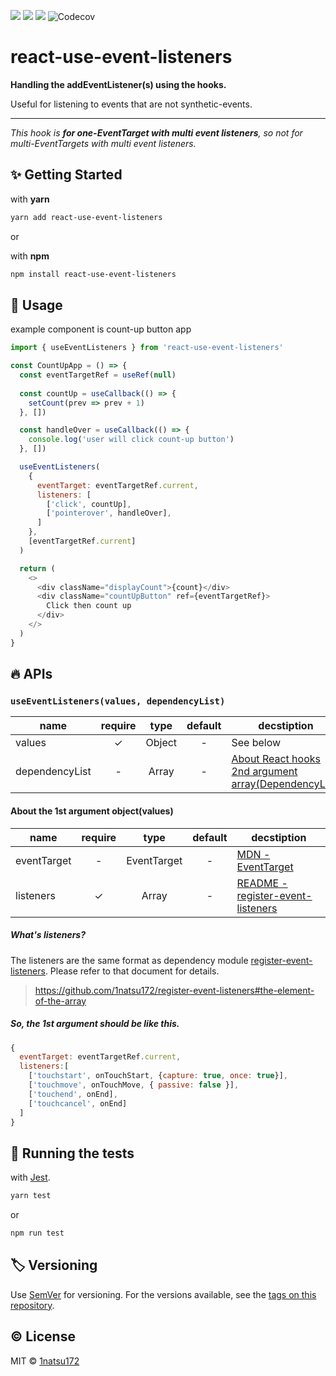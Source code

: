 [![](https://img.shields.io/npm/v/react-use-event-listeners.svg?style=for-the-badge&logo=npm&colorB=cc3534)](https://www.npmjs.com/package/react-use-event-listeners)
[![](https://img.shields.io/npm/types/react-use-event-listeners.svg?style=for-the-badge&logo=typescript&colorB=007acc)](https://www.npmjs.com/package/react-use-event-listeners)
[![](https://img.shields.io/circleci/project/github/1natsu172/react-use-event-listeners/master.svg?style=for-the-badge&logo=circleci&colorB=00992B)](https://circleci.com/gh/1natsu172/react-use-event-listeners)
![Codecov](https://img.shields.io/codecov/c/github/1natsu172/react-use-event-listeners.svg?color=%23FF2F6B&logo=codecov&style=for-the-badge)

# react-use-event-listeners

**Handling the addEventListener(s) using the hooks.**

Useful for listening to events that are not synthetic-events.

---
_This hook is **for one-EventTarget with multi event listeners**, so not for multi-EventTargets with multi event listeners._

## ✨ Getting Started

with **yarn**

```bash
yarn add react-use-event-listeners
```

or

with **npm**

```bash
npm install react-use-event-listeners
```

## 💁 Usage

example component is count-up button app

```javascript
import { useEventListeners } from 'react-use-event-listeners'

const CountUpApp = () => {
  const eventTargetRef = useRef(null)
  
  const countUp = useCallback(() => {
    setCount(prev => prev + 1)
  }, [])

  const handleOver = useCallback(() => {
    console.log('user will click count-up button')
  }, [])

  useEventListeners(
    {
      eventTarget: eventTargetRef.current,
      listeners: [
        ['click', countUp],
        ['pointerover', handleOver],
      ]
    },
    [eventTargetRef.current]
  )

  return (
    <>
      <div className="displayCount">{count}</div>
      <div className="countUpButton" ref={eventTargetRef}>
        Click then count up
      </div>
    </>
  )
}
```

## 🔥 APIs

### `useEventListeners(values, dependencyList)`

| name           | require |  type  | default | decstiption                                                                                                                                       |
| -------------- | :-----: | :----: | :-----: | ------------------------------------------------------------------------------------------------------------------------------------------------- |
| values         |    ✓    | Object |    -    | See below                                                                                                                                         |
| dependencyList |    -    | Array  |    -    | [About React hooks 2nd argument array(DependencyList)](https://reactjs.org/docs/hooks-effect.html#tip-optimizing-performance-by-skipping-effects) |

#### About the 1st argument object(values)

| name        | require |    type     | default | decstiption                                                                                                         |
| ----------- | :-----: | :---------: | :-----: | ------------------------------------------------------------------------------------------------------------------- |
| eventTarget |    -    | EventTarget |    -    | [MDN - EventTarget](https://developer.mozilla.org/en-US/docs/Web/API/EventTarget)                                   |
| listeners   |    ✓    |    Array    |    -    | [README - register-event-listeners](https://github.com/1natsu172/register-event-listeners#the-element-of-the-array) |

##### What's listeners?

The listeners are the same format as dependency module [register-event-listeners](https://github.com/1natsu172/register-event-listeners). Please refer to that document for details.

> https://github.com/1natsu172/register-event-listeners#the-element-of-the-array

##### So, the 1st argument should be like this.

```javascript
{
  eventTarget: eventTargetRef.current,
  listeners:[
    ['touchstart', onTouchStart, {capture: true, once: true}],
    ['touchmove', onTouchMove, { passive: false }],
    ['touchend', onEnd],
    ['touchcancel', onEnd]
  ]
}
```

## 💚 Running the tests

with [Jest](https://jestjs.io/).

```bash
yarn test
```
or

```bash
npm run test
```

<!-- 
## Contributing

Please read [CONTRIBUTING.md](https://gist.github.com/PurpleBooth/b24679402957c63ec426) for details on our code of conduct, and the process for submitting pull requests to us. -->

## 🏷 Versioning

Use [SemVer](http://semver.org/) for versioning. For the versions available, see the [tags on this repository](https://github.com/1natsu172/handy-media-query/tags). 

## ©️ License

MIT © [1natsu172](https://github.com/1natsu172)
